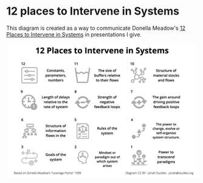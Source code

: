 # 12 places to Intervene in Systems

This diagram is created as a way to communicate Donella Meadow's [12 Places to Intervene in Systems](http://www.donellameadows.org/wp-content/userfiles/Leverage_Points.pdf) in presentations I give. 

![](12places.png)
